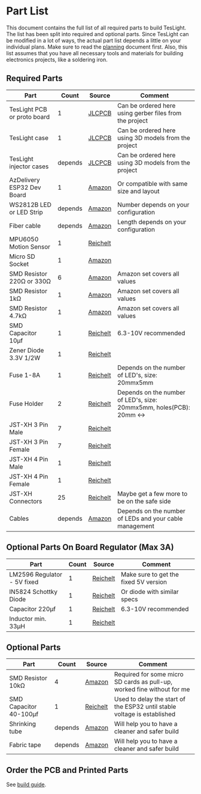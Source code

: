 # Part List

This document contains the full list of all required parts to build TesLight.
The list has been split into required and optional parts.
Since TesLight can be modified in a lot of ways, the actual part list depends a little on your individual plans.
Make sure to read the [planning](planning.md) document first.
Also, this list assumes that you have all necessary tools and materials for building electronics projects, like a soldering iron.

## Required Parts

| Part                        | Count   | Source                | Comment                                                              |
| --------------------------- | ------- | --------------------- | -------------------------------------------------------------------- |
| TesLight PCB or proto board | 1       | [JLCPCB][jlcpcb]      | Can be ordered here using gerber files from the project              |
| TesLight case               | 1       | [JLCPCB][jlcpcb]      | Can be ordered here using 3D models from the project                 |
| TesLight injector cases     | depends | [JLCPCB][jlcpcb]      | Can be ordered here using 3D models from the project                 |
| AzDelivery ESP32 Dev Board  | 1       | [Amazon][esp32]       | Or compatible with same size and layout                              |
| WS2812B LED or LED Strip    | depends | [Amazon][ws2812b]     | Number depends on your configuration                                 |
| Fiber cable                 | depends | [Amazon][fiber]       | Length depends on your configuration                                 |
| MPU6050 Motion Sensor       | 1       | [Reichelt][mpu6050]   |                                                                      |
| Micro SD Socket             | 1       | [Amazon][sdsocket]    |                                                                      |
| SMD Resistor 220Ω or 330Ω   | 6       | [Amazon][resistors]   | Amazon set covers all values                                         |
| SMD Resistor 1kΩ            | 1       | [Amazon][resistors]   | Amazon set covers all values                                         |
| SMD Resistor 4.7kΩ          | 1       | [Amazon][resistors]   | Amazon set covers all values                                         |
| SMD Capacitor 10µf          | 1       | [Reichelt][cap10]     | 6.3-10V recommended                                                  |
| Zener Diode 3.3V 1/2W       | 1       | [Reichelt][zener3.3]  |                                                                      |
| Fuse 1-8A                   | 1       | [Reichelt][fuse]      | Depends on the number of LED's, size: 20mmx5mm                       |
| Fuse Holder                 | 2       | [Reichelt][fholder]   | Depends on the number of LED's, size: 20mmx5mm, holes(PCB): 20mm <-> |
| JST-XH 3 Pin Male           | 7       | [Reichelt][jstxh3m]   |                                                                      |
| JST-XH 3 Pin Female         | 7       | [Reichelt][jstxh3f]   |                                                                      |
| JST-XH 4 Pin Male           | 1       | [Reichelt][jstxh4m]   |                                                                      |
| JST-XH 4 Pin Female         | 1       | [Reichelt][jstxh4f]   |                                                                      |
| JST-XH Connectors           | 25      | [Reichelt][jstxhconn] | Maybe get a few more to be on the safe side                          |
| Cables                      | depends | [Amazon][cables]      | Depends on the number of LEDs and your cable management              |

## Optional Parts On Board Regulator (Max 3A)

| Part                        | Count | Source             | Comment                               |
| --------------------------- | ----- | ------------------ | ------------------------------------- |
| LM2596 Regulator - 5V fixed | 1     | [Reichelt][lm2596] | Make sure to get the fixed 5V version |
| IN5824 Schottky Diode       | 1     | [Reichelt][in5824] | Or diode with similar specs           |
| Capacitor 220µf             | 1     | [Reichelt][cap220] | 6.3-10V recommended                   |
| Inductor min. 33µH          | 1     | [Reichelt][ind]    |                                       |

## Optional Parts

| Part                   | Count   | Source              | Comment                                                                  |
| ---------------------- | ------- | ------------------- | ------------------------------------------------------------------------ |
| SMD Resistor 10kΩ      | 4       | [Amazon][resistors] | Required for some micro SD cards as pull-up, worked fine without for me  |
| SMD Capacitor 40-100µf | 1       | [Reichelt][cap100]  | Used to delay the start of the ESP32 until stable voltage is established |
| Shrinking tube         | depends | [Amazon][tubes]     | Will help you to have a cleaner and safer build                          |
| Fabric tape            | depends | [Amazon][tape]      | Will help you to have a cleaner and safer build                          |

## Order the PCB and Printed Parts

See [build guide](build.md#order-the-pcb-and-3d-printed-parts).

[jlcpcb]: https://cart.jlcpcb.com/quote?orderType=1&stencilLayer=2&stencilWidth=100&stencilLength=100
[esp32]: https://www.amazon.de/AZDelivery-NodeMCU-Development-Nachfolgermodell-ESP8266/dp/B071P98VTG/ref=sr_1_3?__mk_de_DE=%C3%85M%C3%85%C5%BD%C3%95%C3%91&crid=3U1PNFQJDSD0A&keywords=az%2Besp32&qid=1661668180&sprefix=az%2Besp32%2Caps%2C82&sr=8-3&th=1
[ws2812b]: https://www.amazon.de/BTF-LIGHTING-adressierbar-Vollfarbiger-wasserdichte-DIY-Projekte/dp/B088BRY2SH/ref=sr_1_8?__mk_de_DE=%C3%85M%C3%85%C5%BD%C3%95%C3%91&crid=1OSVQ80JPAJDG&keywords=ws2812b+strip+60%2Fm&qid=1662188470&sprefix=ws2812b+strip+60%2Fm%2Caps%2C82&sr=8-8
[fiber]: https://www.amazon.de/TABEN-Autoseitenlicht-LED-Beleuchtung-Innenatmosph%C3%A4re-Neonstreifenleuchten/dp/B08DLJ2JJ1/ref=sr_1_7?__mk_de_DE=%C3%85M%C3%85%C5%BD%C3%95%C3%91&keywords=taben+fiber&qid=1662190164&sr=8-7
[mpu6050]: https://www.reichelt.de/entwicklerboards-beschleunigung-gyroskop-3-achsen-mpu-6050-debo-sens-3axis-p253987.html?&trstct=pos_0&nbc=1
[sdsocket]: https://www.amazon.de/sourcingmap-St%C3%BCck-Oberfl%C3%A4chenmontage-Speicherkarte-Sockel/dp/B00E6PVMU2/ref=sr_1_2?__mk_de_DE=%C3%85M%C3%85%C5%BD%C3%95%C3%91&crid=VKTMLVUP5HRL&keywords=micro+sd+socket+pcb&qid=1661668495&sprefix=micro+sd+socket+pcb%2Caps%2C71&sr=8-2
[resistors]: https://www.amazon.de/ARCELI-SMD-Widerst%C3%A4nde-Sortimentsatz-SMD-Widerstand-Insgesamt/dp/B07RTH6JHX/ref=sr_1_7?keywords=smd+widerstand+sortiment&qid=1661668614&sprefix=smd+widerstand+sor%2Caps%2C82&sr=8-7
[cap10]: https://www.reichelt.de/smd-tantal-kondensator-10-f-10v-tps-3216-10-10-p167046.html?&trstct=pos_1&nbc=1
[zener3.3]: https://www.reichelt.de/zener-diode-3-3-v-0-5-w-5-sod-80-minimelf--tzmc3v3-p280026.html?&trstct=pos_0&nbc=1
[fuse]: https://www.reichelt.de/feinsicherung-5x20mm-traege-2-a-litt-0218002-mxp-p241972.html?&trstct=pos_0&nbc=1
[fholder]: https://www.reichelt.de/sicherungshalter-5x20mm-max-6-3a-500v-pl-120000-p14679.html?&trstct=pos_4&nbc=1
[jstxh3m]: https://www.reichelt.de/jst-buchsengehaeuse-1x3-polig-xh-jst-xh3p-bu-p185086.html?&trstct=pos_6&nbc=1
[jstxh3f]: https://www.reichelt.de/jst-stiftleiste-gerade-1x3-polig-xh-jst-xh3p-st-p185074.html?&trstct=pos_1&nbc=1
[jstxh4m]: https://www.reichelt.de/jst-buchsengehaeuse-1x4-polig-xh-jst-xh4p-bu-p185087.html?&trstct=pos_5&nbc=1
[jstxh4f]: https://www.reichelt.de/jst-stiftleiste-gerade-1x4-polig-xh-jst-xh4p-st-p185075.html?&trstct=pos_13&nbc=1
[jstxhconn]: https://www.reichelt.de/jst-crimpkontakt-buchse-xh-jst-xh-ckb-p185091.html?&trstct=pos_0&nbc=1
[cables]: https://www.amazon.de/LEADTOPS-3-poliger-Leiterverl%C3%A4ngerungs-Verzinntes-Traumfarbe/dp/B08JPLRXRK/ref=sr_1_13?keywords=kabel+3+adrig&qid=1662188870&sprefix=kabel+3+%2Caps%2C94&sr=8-13
[lm2596]: https://www.reichelt.de/abwaerts-schaltregler-adj-4-5--40-v-5-0-v-3-a-to-220-5-lm-2596-t5-0-p109365.html?&trstct=pos_1&nbc=1
[in5824]: https://www.reichelt.de/schottkydiode-40-v-5-a-do-214ab-smc-sk-54c-p146598.html?&trstct=pos_3&nbc=1
[cap220]: https://www.reichelt.de/elko-radial-220-uf-10-v-105-c-low-esr-fm-a-220u-10-p200036.html?&trstct=pos_1&nbc=1
[ind]: https://www.reichelt.de/smd-power-induktivitaet-eisenpulverkern-100-h-pan-etqp5m101ygk-p245793.html?&trstct=pos_2&nbc=1
[cap100]: https://www.reichelt.de/smd-tantal-100-f-10-6-3v-case-b-125-c-ve-2000-t491b-100u-6-p206458.html?&trstct=pos_5&nbc=1
[tubes]: https://www.amazon.de/ChiliTec-12000058-Chilitec-Schrumpfschlauch-Sortiment-100-teilig/dp/B003H9CJ1Y/ref=sr_1_20_mod_primary_new?__mk_de_DE=%C3%85M%C3%85%C5%BD%C3%95%C3%91&crid=1Q5IY5D32HNLR&keywords=schrumpfschlauch&qid=1662189028&sbo=RZvfv%2F%2FHxDF%2BO5021pAnSA%3D%3D&sprefix=schrumpfschlauch%2Caps%2C115&sr=8-20
[tape]: https://www.amazon.de/tesa-Gewebeband-Witterungsbest%C3%A4ndiges-Panzertape-Befestigen/dp/B000KT7E0U/ref=sr_1_5?__mk_de_DE=%C3%85M%C3%85%C5%BD%C3%95%C3%91&crid=1U7SK4BSKYGK0&keywords=Gewebeband&qid=1662189088&sprefix=gewebeban%2Caps%2C94&sr=8-5

